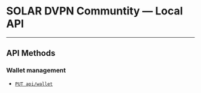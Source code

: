 # SOLAR DVPN Communtity — Local API

---

## API Methods

### Wallet management

- [`PUT api/wallet`](api/PUT_wallet.md)
